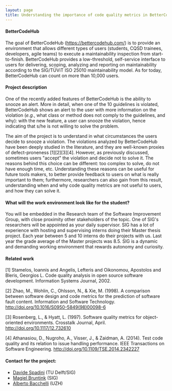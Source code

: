 ```yaml
---
layout: page
title: Understanding the importance of code quality metrics in BetterCodeHub
---
```


#### BetterCodeHub

The goal of BetterCodeHub (<https://bettercodehub.com/>) is to provide an environment that allows different types of users (students, CQSD trainees, developers, agile teams) to execute a maintainability inspection from start-to-finish. BetterCodeHub provides a low-threshold, self-service interface to users for delivering, scoping, analyzing and reporting on maintainability according to the SIG/TÜViT ISO 25010 maintainability model.
As for today, BetterCodeHub can count on more than 10,000 users.

#### Project description
One of the recently added features of BetterCodeHub is the ability to snooze an alert. More in detail, when one of the 10 guidelines is violated, BetterCodeHub shows an alert to the user with more information on the violation (_e.g._, what class or method does not comply to the guidelines, and why): with the new feature, a user can snooze the violation, hence indicating that s/he is not willing to solve the problem. 

The aim of the project is to understand in what circumstances the users decide to snooze a violation. The violations analyzed by BetterCodeHub have been deeply studied in the literature, and they are well-known proxies of defect-proneness [1][2][3][4]. However, as previously discussed, sometimes users "accept" the violation and decide not to solve it. The reasons behind this choice can be different: too complex to solve, do not have enough time, etc. Understanding these reasons can be useful for future tools makers, to better provide feedback to users on what is really important to them; furthermore, researchers can also gain from this result, understanding when and why code quality metrics are not useful to users, and how they can solve it.

#### What will the work environment look like for the student?
You will be embedded in the Research team of the Software Improvement Group, with close proximity other stakeholders of the topic. One of SIG's researchers will be appointed as your daily supervisor.
SIG has a lot of experience with hosting and supervising interns doing their Master thesis project. Each year between 5 and 10 interns do their projects with us. Last year the grade average of the Master projects was 8.5.
SIG is a dynamic and demanding working environment that rewards autonomy and curiosity.

#### Related work

[1] Stamelos, Ioannis and Angelis, Lefteris and Oikonomou, Apostolos and Bleris, Georgios L. Code quality analysis in open source software development. Information Systems Journal, 2002.

[2] Zhao, M., Wohlin, C., Ohlsson, N., & Xie, M. (1998). A comparison between software design and code metrics for the prediction of software fault content. Information and Software Technology. http://doi.org/10.1016/S0950-5849(98)00098-6

[3] Rosenberg, L., & Hyatt, L. (1997). Software quality metrics for object-oriented environments. Crosstalk Journal, April. http://doi.org/10.1117/12.732610

[4] Athanasiou, D., Nugroho, A., Visser, J., & Zaidman, A. (2014). Test code quality and its relation to issue handling performance. IEEE Transactions on Software Engineering. http://doi.org/10.1109/TSE.2014.2342227


#### Contact for the project:

* [Davide Spadini](mailto:d.spadini@tudelft.nl) (TU Delft/SIG)
* [Magiel Bruntink](mailto:m.bruntink@sig.eu) (SIG)
* [Alberto Bacchelli](mailto:bacchelli@ifi.uzh.ch) (UZH)

